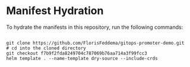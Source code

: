 
# Manifest Hydration

To hydrate the manifests in this repository, run the following commands:

```shell

git clone https://github.com/FlorisFeddema/gitops-promoter-demo.git
# cd into the cloned directory
git checkout f7b9f2fda8249704c787069b76aa714a3f99fcc3
helm template . --name-template dry-source --include-crds
```